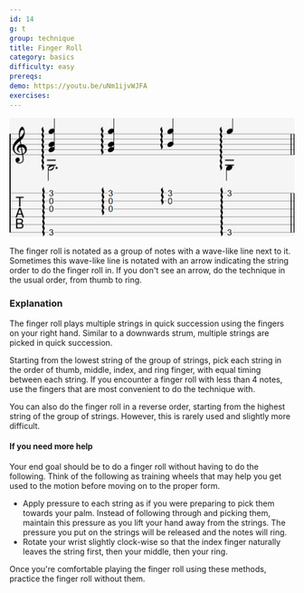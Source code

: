 ```yaml
---
id: 14
g: t
group: technique
title: Finger Roll
category: basics
difficulty: easy
prereqs: 
demo: https://youtu.be/uNm1ijvWJFA
exercises:
---
```


<div class="tabImg">
  <img src="finger-roll.jpg" />
</div>

The finger roll is notated as a group of notes with a wave-like line next to it. Sometimes this wave-like line is notated with an arrow indicating the string order to do the finger roll in. If you don't see an arrow, do the technique in the usual order, from thumb to ring.

### Explanation

The finger roll plays multiple strings in quick succession using the fingers on your right hand. Similar to a downwards strum, multiple strings are picked in quick succession.  

Starting from the <span class="tt" data-tip="the string with the lowest pitch, or at the bottom of the tab">lowest string</span> of the group of strings, pick each string in the order of thumb, middle, index, and ring finger, with equal timing between each string. If you encounter a finger roll with less than 4 notes, use the fingers that are most convenient to do the technique with.

You can also do the finger roll in a reverse order, starting from the <span class="tt" data-tip="the string with the highest pitch, or at the top of the tab">highest string</span> of the group of strings. However, this is rarely used and slightly more difficult.

#### If you need more help

Your end goal should be to do a finger roll without having to do the following. Think of the following as training wheels that may help you get used to the motion before moving on to the proper form.

- Apply pressure to each string as if you were preparing to pick them towards your palm. Instead of following through and picking them, maintain this pressure as you lift your hand away from the strings. The pressure you put on the strings will be released and the notes will ring.
- Rotate your wrist slightly clock-wise so that the index finger naturally leaves the string first, then your middle, then your ring. 

Once you're comfortable playing the finger roll using these methods, practice the finger roll without them.